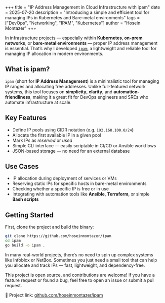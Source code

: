+++
title = "IP Address Management in Cloud Infrastructure with ipam"
date = 2025-07-20
description = "Introducing a simple and efficient tool for managing IPs in Kubernetes and Bare-metal environments"
tags = ["DevOps", "Networking", "IPAM", "Kubernetes"]
author = "Hosein Montazer"
+++

In infrastructure projects — especially within **Kubernetes**, **on-prem networks**, or **bare-metal environments** — proper IP address management is essential. That’s why I developed [`ipam`](https://github.com/hoseinmontazer/ipam), a lightweight and reliable tool for managing IP allocation in modern environments.

## What is ipam?

`ipam` (short for **IP Address Management**) is a minimalistic tool for managing IP ranges and allocating free addresses. Unlike full-featured network systems, this tool focuses on **simplicity**, **clarity**, and **automation-friendliness**, making it a great fit for DevOps engineers and SREs who automate infrastructure at scale.

## Key Features

- Define IP pools using CIDR notation (e.g. `192.168.100.0/24`)
- Allocate the first available IP in a given pool
- Mark IPs as *reserved* or *used*
- Simple CLI interface — easily scriptable in CI/CD or Ansible workflows
- JSON-based storage — no need for an external database

## Use Cases

- IP allocation during deployment of services or VMs
- Reserving static IPs for specific hosts in bare-metal environments
- Checking whether a specific IP is free or in use
- Integrating with automation tools like **Ansible**, **Terraform**, or simple **Bash scripts**

## Getting Started

First, clone the project and build the binary:

```bash
git clone https://github.com/hoseinmontazer/ipam
cd ipam
go build -o ipam .
```


In many real-world projects, there’s no need to spin up complex systems like Infoblox or NetBox. Sometimes you just need a small tool that can help you allocate and track IPs — fast, lightweight, and dependency-free.

This project is open source, and contributions are welcome!
If you have a feature request or found a bug, feel free to open an issue or submit a pull request.

📎 Project link:  [github.com/hoseinmontazer/ipam](github.com/hoseinmontazer/ipam)


